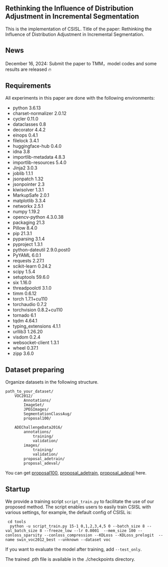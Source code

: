 ## Rethinking the Influence of Distribution Adjustment in Incremental Segmentation
This is the implementation of CSISL. 
Title of the paper: Rethinking the Influence of Distribution Adjustment in Incremental Segmentation.

## News
December 16, 2024: Submit the paper to TMM，model codes and some results are released 🔥

## Requirements
All experiments in this paper are done with the following environments:

- python 3.6.13
- charset-normalizer  2.0.12
- cycler              0.11.0
- dataclasses         0.8
- decorator           4.4.2
- einops              0.4.1
- filelock            3.4.1
- huggingface-hub     0.4.0
- idna                3.8
- importlib-metadata  4.8.3
- importlib-resources 5.4.0
- Jinja2              3.0.3
- joblib              1.1.1
- jsonpatch           1.32
- jsonpointer         2.3
- kiwisolver          1.3.1
- MarkupSafe          2.0.1
- matplotlib          3.3.4
- networkx            2.5.1
- numpy               1.19.2
- opencv-python       4.3.0.38
- packaging           21.3
- Pillow              8.4.0
- pip                 21.3.1
- pyparsing           3.1.4
- pyproject           1.3.1
- python-dateutil     2.9.0.post0
- PyYAML              6.0.1
- requests            2.27.1
- scikit-learn        0.24.2
- scipy               1.5.4
- setuptools          59.6.0
- six                 1.16.0
- threadpoolctl       3.1.0
- timm                0.6.12
- torch               1.7.1+cu110
- torchaudio          0.7.2
- torchvision         0.8.2+cu110
- tornado             6.1
- tqdm                4.64.1
- typing_extensions   4.1.1
- urllib3             1.26.20
- visdom              0.2.4
- websocket-client    1.3.1
- wheel               0.37.1
- zipp                3.6.0

## Dataset preparing

Organize datasets in the following structure.
```
path_to_your_dataset/
    VOC2012/
        Annotations/
        ImageSet/
        JPEGImages/
        SegmentationClassAug/
        proposal100/
        
    ADEChallengeData2016/
        annotations/
            training/
            validation/
        images/
            training/
            validation/
        proposal_adetrain/
        proposal_adeval/
```
You can get [proposal100](https://drive.google.com/file/d/1FxoyVa0I1IEwtW2ykGlNf-JkOYkK80E6/view?usp=sharing), [proposal_adetrain](https://drive.google.com/file/d/1kWfPNhoUnYz0uPuHJUALxiqvVqlCKrwW/view?usp=sharing), [proposal_adeval](https://drive.google.com/file/d/16xNMO4siqJXr5A03ywQDXU0F1Ld5OFtw/view?usp=sharing) here.

## Startup

We provide a training script `script_train.py` to facilitate the use of our proposed method. The script enables users to easily train CSISL with various settings, for example, the default config of CSISL is: 
```
 cd tools 
  python -u script_train.py 15-1 0,1,2,3,4,5 0 --batch_size 8 --val_batch_size 8 --freeze_low --lr 0.0001  --mem_size 100 --conloss_sparsity --conloss_compression --KDLoss --KDLoss_prelogit  --name swin_voc2012_best --unknown --dataset voc 
```
If you want to evaluate the model after training, add `--test_only`.

The trained .pth file is available in the ./checkpoints directory.



